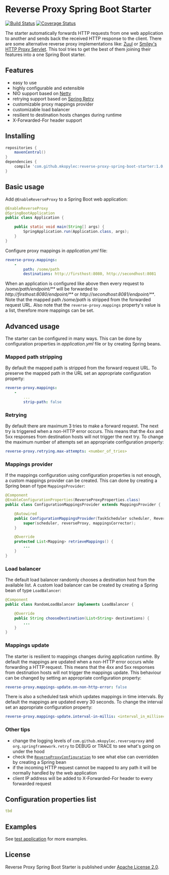 # Reverse Proxy Spring Boot Starter
[![Build Status](https://travis-ci.org/mkopylec/reverse-proxy-spring-boot-starter.svg?branch=master)](https://travis-ci.org/mkopylec/reverse-proxy-spring-boot-starter)
[![Coverage Status](https://coveralls.io/repos/mkopylec/reverse-proxy-spring-boot-starter/badge.svg?branch=master&service=github)](https://coveralls.io/github/mkopylec/reverse-proxy-spring-boot-starter?branch=master)

The starter automatically forwards HTTP requests from one web application to another and sends back the received HTTP response to the client.
There are some alternative reverse proxy implementations like: [Zuul](https://github.com/Netflix/zuul/wiki) or [Smiley's HTTP Proxy Servlet](https://github.com/mitre/HTTP-Proxy-Servlet).
This tool tries to get the best of them joining their features into a one Spring Boot starter.

## Features
- easy to use
- highly configurable and extensible
- NIO support based on [Netty](http://netty.io/)
- retrying support based on [Spring Retry](http://docs.spring.io/spring-batch/reference/html/retry.html)
- customizable proxy mappings provider
- customizable load balancer
- resilient to destination hosts changes during runtime
- X-Forwarded-For header support

## Installing

```gradle
repositories {
    mavenCentral()
}
dependencies {
    compile 'com.github.mkopylec:reverse-proxy-spring-boot-starter:1.0.0'
}
```

## Basic usage
Add `@EnableReverseProxy` to a Spring Boot web application:

```java
@EnableReverseProxy
@SpringBootApplication
public class Application {

    public static void main(String[] args) {
        SpringApplication.run(Application.class, args);
    }
}
```

Configure proxy mappings in _application.yml_ file:

```yaml
reverse-proxy.mappings:
    -
        path: /some/path
        destinations: http://firsthost:8080, http://secondhost:8081
```

When an application is configured like above then every request to _/some/path/endpoint/**_
will be forwarded to _http://firsthost:8080/endpoint/**_ or _http://secondhost:8081/endpoint/**_.
Note that the mapped path _/some/path_ is stripped from the forwarded request URL.
Also note that the `reverse-proxy.mappings` property's value is a list, therefore more mappings can be set.

## Advanced usage
The starter can be configured in many ways. This can be done by configuration properties in _application.yml_ file or by creating Spring beans.

### Mapped path stripping
By default the mapped path is stripped from the forward request URL.
To preserve the mapped path in the URL set an appropriate configuration property:

```yaml
reverse-proxy.mappings:
    -
        ...
        strip-path: false
```

### Retrying
By default there are maximum 3 tries to make a forward request. The next try is triggered when a non-HTTP error occurs.
This means that the 4xx and 5xx responses from destination hosts will not trigger the next try.
To change the maximum number of attempts set an appropriate configuration property:

```yaml
reverse-proxy.retrying.max-attempts: <number_of_tries>
```

### Mappings provider
If the mappings configuration using configuration properties is not enough, a custom mappings provider can be created.
This can done by creating a Spring bean of type `MappingsProvider`:

```java
@Component
@EnableConfigurationProperties(ReverseProxyProperties.class)
public class ConfigurationMappingsProvider extends MappingsProvider {

    @Autowired
	public ConfigurationMappingsProvider(TaskScheduler scheduler, ReverseProxyProperties reverseProxy, MappingsCorrector mappingsCorrector) {
		super(scheduler, reverseProxy, mappingsCorrector);
	}

	@Override
	protected List<Mapping> retrieveMappings() {
		...
	}
}
```

### Load balancer
The default load balancer randomly chooses a destination host from the available list.
A custom load balancer can be created by creating a Spring bean of type `LoadBalancer`:

```java
@Component
public class RandomLoadBalancer implements LoadBalancer {

	@Override
	public String chooseDestination(List<String> destinations) {
		...
	}
}
```

### Mappings update
The starter is resilient to mappings changes during application runtime.
By default the mappings are updated when a non-HTTP error occurs while forwarding a HTTP request.
This means that the 4xx and 5xx responses from destination hosts will not trigger the mappings update.
This behaviour can be changed by setting an appropriate configuration property:

```yaml
reverse-proxy.mappings-update.on-non-http-error: false
```

There is also a scheduled task which updates mappings in time intervals.
By default the mappings are updated every 30 seconds.
To change the interval set an appropriate configuration property:

```yaml
reverse-proxy.mappings-update.interval-in-millis: <interval_in_milliseconds>
```

### Other tips
- change the logging levels of `com.github.mkopylec.reverseproxy` and `org.springframework.retry` to DEBUG or TRACE to see what's going on under the hood
- check the [`ReverseProxyConfiguration`](https://github.com/mkopylec/reverse-proxy-spring-boot-starter/blob/master/src/main/java/com/github/mkopylec/reverseproxy/configuration/ReverseProxyConfiguration.java) to see what else can overridden by creating a Spring bean
- if the incoming HTTP request cannot be mapped to any path it will be normally handled by the web application
- client IP address will be added to X-Forwarded-For header to every forwarded request

## Configuration properties list

```yaml
tbd
```
## Examples
See [test application](https://github.com/mkopylec/reverse-proxy-spring-boot-starter/tree/master/src/test/java/com/github/mkopylec/reverseproxy/application) for more examples.

## License
Reverse Proxy Spring Boot Starter is published under [Apache License 2.0](http://www.apache.org/licenses/LICENSE-2.0).
